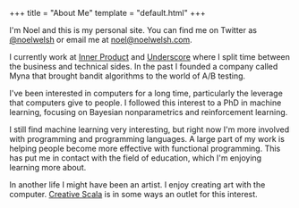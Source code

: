 +++
title = "About Me"
template = "default.html"
+++

I'm Noel and this is my personal site. You can find me on Twitter as [\@noelwelsh](https://twitter.com/noelwelsh) or email me at [noel@noelwelsh.com](mailto:noel@noelwelsh.com).

I currently work at [Inner Product][inner-product] and [Underscore][underscore] where I split time between the business and technical sides. In the past I founded a company called Myna that brought bandit algorithms to the world of A/B testing.

I've been interested in computers for a long time, particularly the leverage that computers give to people. I followed this interest to a PhD in machine learning, focusing on Bayesian nonparametrics and reinforcement learning. 

I still find machine learning very interesting, but right now I'm more involved with programming and programming languages. A large part of my work is helping people become more effective with functional programming. This has put me in contact with the field of education, which I'm enjoying learning more about.

In another life I might have been an artist. I enjoy creating art with the computer. [Creative Scala][creative-scala] is in some ways an outlet for this interest.

[inner-product]: https://inner-product.com/
[underscore]: https://underscore.io/
[creative-scala]: https://creativescala.org/
